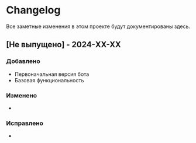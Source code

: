 # Changelog

Все заметные изменения в этом проекте будут документированы здесь.

## [Не выпущено] - 2024-XX-XX
### Добавлено
- Первоначальная версия бота
- Базовая функциональность

### Изменено
- 

### Исправлено
- 
